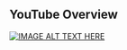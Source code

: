 
## YouTube Overview

[![IMAGE ALT TEXT HERE](https://img.youtube.com/vi/VuvH0oeU5ms/0.jpg)](https://www.youtube.com/watch?v=VuvH0oeU5ms)
